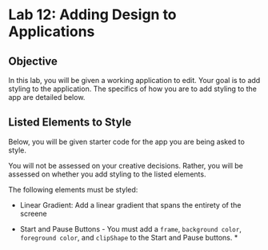 # Lab 12: Adding Design to Applications 

## Objective
In this lab, you will be given a working application to edit. Your goal is to add styling to the application. The specifics of how you are to add styling to the app are detailed below. 

## Listed Elements to Style
Below, you will be given starter code for the app you are being asked to style. 

You will not be assessed on your creative decisions. Rather, you will be assessed on whether you add styling to the listed elements.

The following elements must be styled:
* Linear Gradient: Add a linear gradient that spans the entirety of the screene

* Start and Pause Buttons - You must add a `frame`, `background color`, `foreground color`, and `clipShape` to the Start and Pause buttons.
    * 